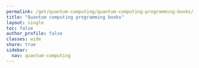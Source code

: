 ```yaml
---
permalink: /get/quantum-computing/quantum-computing-programming-books/
title: "Quantum computing programming books"
layout: single
toc: false
author_profile: false
classes: wide
share: true
sidebar:
  nav: quantum-computing
---
```


